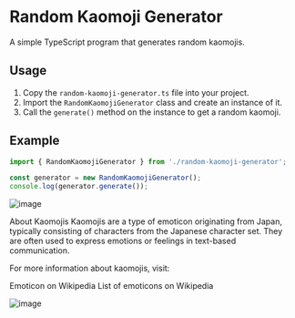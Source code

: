 # Random Kaomoji Generator

A simple TypeScript program that generates random kaomojis.

## Usage

1. Copy the `random-kaomoji-generator.ts` file into your project.
2. Import the `RandomKaomojiGenerator` class and create an instance of it.
3. Call the `generate()` method on the instance to get a random kaomoji.

## Example

```typescript
import { RandomKaomojiGenerator } from './random-kaomoji-generator';

const generator = new RandomKaomojiGenerator();
console.log(generator.generate());
```

![image](https://user-images.githubusercontent.com/49799191/234496060-adfaa749-9315-4144-87fa-8ddafb59351f.png)


About Kaomojis
Kaomojis are a type of emoticon originating from Japan, typically consisting of characters from the Japanese character set. They are often used to express emotions or feelings in text-based communication.

For more information about kaomojis, visit:

Emoticon on Wikipedia
List of emoticons on Wikipedia


![image](https://media.tenor.com/DI3oCOKroKwAAAAC/caos-camm.gif)
